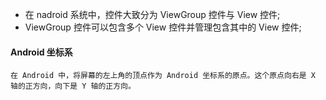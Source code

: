 - 在 nadroid 系统中，控件大致分为 ViewGroup 控件与 View 控件;
- ViewGroup 控件可以包含多个 View 控件并管理包含其中的 View 控件;

#### Android 坐标系

    在 Android 中，将屏幕的左上角的顶点作为 Android 坐标系的原点。这个原点向右是 X 轴的正方向，向下是 Y 轴的正方向。
